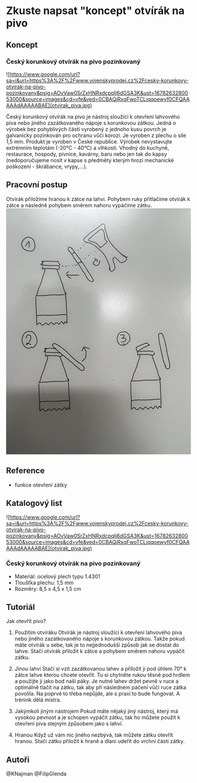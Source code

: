 # Zkuste napsat "koncept" otvírák na pivo

## Koncept
### Český korunkový otvírák na pivo pozinkovaný
![https://www.google.com/url?sa=i&url=https%3A%2F%2Fwww.vojenskyprodej.cz%2Fcesky-korunkovy-otvirak-na-pivo-pozinkovany&psig=AOvVaw0SrZxHNRxdcpqlj6dGSA3K&ust=1678263280053000&source=images&cd=vfe&ved=0CBAQjRxqFwoTCLiqqoewyf0CFQAAAAAdAAAAABAE](otvirak_piva.jpg)

Český korunkový otvírák na pivo je nástroj sloužící k otevření lahvového piva nebo jiného zazátkovaného nápoje s korunkovou zátkou.
Jedná o výrobek bez pohyblivých částí vyrobený z jednoho kusu povrch je galvanicky pozinkován pro ochranu vůči korozí.
Je vyroben z plechu o síle 1,5 mm. Produkt je vyroben v České republice.
Výrobek nevystavujte extrémním teplotám (-20°C - 40°C) a vlhkosti.
Vhodný do kuchyně, restaurace, hospody, pivnice, kavárny, baru nebo jen tak do kapsy (nedoporučujeme nosit v kapse s předměty kterým hrozí mechanické poškození - škrábance, vrypy,...).

## Pracovní postup
Otvírák přiložíme hranou k zátce na lahvi. Pohybem ruky přitlačíme otvírák k zátce a následně pohybem směrem nahoru vypáčíme zátku.
![](pracovni_postup.jpg)

## Reference
- funkce otevření zátky 

## Katalogový list
![https://www.google.com/url?sa=i&url=https%3A%2F%2Fwww.vojenskyprodej.cz%2Fcesky-korunkovy-otvirak-na-pivo-pozinkovany&psig=AOvVaw0SrZxHNRxdcpqlj6dGSA3K&ust=1678263280053000&source=images&cd=vfe&ved=0CBAQjRxqFwoTCLiqqoewyf0CFQAAAAAdAAAAABAE](otvirak_piva.jpg)

### Český korunkový otvírák na pivo pozinkovaný
- Materiál: ocelový plech typu 1.4301
- Tloušťka plechu: 1,5 mm
- Rozměry: 8,5 x 4,5 x 1,5 cm

## Tutoriál
Jak otevřít pivo?
1. Použitím otvíráku
   Otvírák je nástroj sloužící k otevření lahvového piva nebo jiného zazátkovaného nápoje s korunkovou zátkou. Takže pokud máte otvírák u sebe, tak je to nejjednodušší způsob jak se dostat do lahve. Stačí otvírák přiložit k zátce a pohybem směrem nahoru vypáčit zátku.

2. Jinou lahví
   Stačí si vzít zazátkovanou lahev a přiložit ji pod úhlem 70° k zátce lahve kterou chcete otevřít. Tu si chytněte rukou těsně pod hrdlem a použijte ji jako bod naší páky. Je nutné lahev držet pevně v ruce a optimálně tlačit na zátku, tak aby při následném páčení vůči ruce zátka povolila. Na poprvé to třeba nepůjde, ale s praxí to bude fungovat. A trénink dělá mistra.

3. Jakýmkoli jiným nástrojem
    Pokud máte nějaký jiný nástroj, který má vysokou pevnost a je schopen vypáčit zátku, tak ho můžete použít k otevření piva stejným způsobem jako s lahví. 

4. Hranou
   Když už vám nic jiného nezbývá, tak můžete zátku otevřít hranou. Stačí zátku přiložit k hraně a dlaní udeřit do vrchní části zátky.


## Autoři
@KNajman @FilipGlenda
